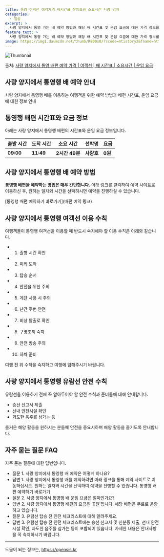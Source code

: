 ```yaml
---
title: 통영 여객선 예약가격 배시간표 운임요금 소요시간 사량 양지
categories:
  - 일상
excerpt: >
  사량 양지에서 통영 가는 배 예약 방법과 해당 배 시간표 및 운임 요금에 대한 가격 정보를 안내 드리겠습니다. 안전하고 재밋는 통영행 여행을 위해 아래 정보 참고하시기 바랍니다. 통영행 배편 예약하기 👈 클릭사량 양지에서 통영행 배 시간표출발 시간도착 시간소요 시간선박명요금09:0011:492시간 49분2000사량호0원통영행 배편 예약하기 👈 클릭사량 양지에서 통영행 여객선 탑승 시 이용수칙여객선을 이용할 때 반드시 숙지해야 할 이용수칙을 소개합니다. 1) 출항 시간 확인: 여행을 앞두고 배의 출항 시간을 꼭 확인합니다. 2) 미리 도착: 출발 시간에 혼잡을 피하기 위해 매표소로 미리 가서 충분한 여유시간을 가지는 것이 중요합니다. 3) 탑승 순서: 배가 도착하고 나서 차와 사람들이 모두 내리면 탑승합니..
feature_text: >
  사량 양지에서 통영 가는 배 예약 방법과 해당 배 시간표 및 운임 요금에 대한 가격 정보를 안내 드리겠습니다. 안전하고 재밋는 통영행 여행을 위해 아래 정보 참고하시기 바랍니다. 통영행 배편 예약하기 👈 클릭사량 양지에서 통영행 배 시간표출발 시간도착 시간소요 시간선박명요금09:0011:492시간 49분2000사량호0원통영행 배편 예약하기 👈 클릭사량 양지에서 통영행 여객선 탑승 시 이용수칙여객선을 이용할 때 반드시 숙지해야 할 이용수칙을 소개합니다. 1) 출항 시간 확인: 여행을 앞두고 배의 출항 시간을 꼭 확인합니다. 2) 미리 도착: 출발 시간에 혼잡을 피하기 위해 매표소로 미리 가서 충분한 여유시간을 가지는 것이 중요합니다. 3) 탑승 순서: 배가 도착하고 나서 차와 사람들이 모두 내리면 탑승합니..
image: https://img1.daumcdn.net/thumb/R800x0/?scode=mtistory2&fname=https%3A%2F%2Fblog.kakaocdn.net%2Fdn%2FoYG7M%2FbtsHCTEak97%2FN15W7nexi4UkvhtmGGzick%2Fimg.webp
---
```


![Thumbnail](https://img1.daumcdn.net/thumb/R800x0/?scode=mtistory2&fname=https%3A%2F%2Fblog.kakaocdn.net%2Fdn%2FoYG7M%2FbtsHCTEak97%2FN15W7nexi4UkvhtmGGzick%2Fimg.webp)

<p>출처: <a href="https://opensis.kr/entry/%EC%82%AC%EB%9F%89-%EC%96%91%EC%A7%80%EC%97%90%EC%84%9C-%ED%86%B5%EC%98%81-%EB%B0%B0%ED%8E%B8-%EC%98%88%EC%95%BD-%EA%B0%80%EA%B2%A9-%EC%97%AC%EA%B0%9D%EC%84%A0-%EB%B0%B0-%EC%8B%9C%EA%B0%84%ED%91%9C-%EC%86%8C%EC%9A%94%EC%8B%9C%EA%B0%84-%EC%9A%B4%EC%9E%84-%EC%9A%94%EA%B8%88" rel="dofollow">사량 양지에서 통영 배편 예약 가격 | 여객선 | 배 시간표 | 소요시간 | 운임 요금</a> </p>

## 사량 양지에서 통영행 배 예약 안내

사량 양지에서 통영행 배를 이용하는 여행객을 위한 예약 방법과 배편 시간표, 운임 요금에 대한 정보 안내

## 통영행 배편 시간표와 요금 정보

아래는 사량 양지에서 통영행 배편의 시간표와 운임 요금 정보입니다.

출발 시간 | 도착 시간 | 소요 시간 | 선박명 | 요금  
---|---|---|---|---  
**09:00** | **11:49** | **2시간 49분** | **사량호** | **0원**  
  


## 사량 양지에서 통영행 배 예약 방법

**통영행 배편을 예약하는 방법은 매우 간단합니다.** 아래 링크를 클릭하여 예약 사이트로 이동하신 후, 원하는 일자와 시간을 선택하시면
예약을 진행하실 수 있습니다.

[통영행 배편 예약하기 바로가기](배편 예약 링크)

## 사량 양지에서 통영행 여객선 이용 수칙

여행객들이 통영행 여객선을 이용할 때 반드시 숙지해야 할 이용 수칙은 아래와 같습니다.

  * 1) 출항 시간 확인
  * 2) 미리 도착
  * 3) 탑승 순서
  * 4) 안전을 위한 주의
  * 5) 계단 사용 시 주의
  * 6) 난간 주변 안전
  * 7) 비상 탈출로 확인
  * 8) 구명조끼 숙지
  * 9) 안전 방송 주의
  * 10) 하차 준비

여행 전 위 수칙을 숙지하고 여행에 임해주시기 바랍니다.

## 사량 양지에서 통영행 유람선 안전 수칙

유람선을 이용하기 전에 꼭 알아두어야 할 안전 수칙과 준비물에 대해 안내합니다.

  * 승선 신고서 제출
  * 선내 안전시설 확인
  * 과도한 음주를 삼가는 등

즐거운 해양 활동을 원하시는 분들께 안전을 중요시하며 해양 활동을 즐기도록 안내합니다.

## 자주 묻는 질문 FAQ

자주 묻는 질문에 대한 답변입니다.

  * 질문 1. 사량 양지에서 통영행 배 예약은 어떻게 하나요?
  * 답변 1. 사량 양지에서 통영행 배를 예약하려면 아래 링크를 통해 예약 사이트로 이동하십시오. 원하는 일자와 시간을 선택하여 예약을 진행할 수 있습니다. 통영행 배편 예약하기 바로가기
  * 질문 2. 사량 양지에서 통영행 배 운임 요금은 얼마인가요?
  * 답변 2. 사량 양지에서 통영행 배편의 요금은 '0원'입니다. 해당 배편은 무료로 운항하고 있습니다.
  * 질문 3. 유람선 탑승 전 안전 체크리스트에 대해 알려주세요.
  * 답변 3. 유람선 탑승 전 안전 체크리스트에는 승선 신고서 및 신분증 제출, 선내 안전시설 확인, 과도한 음주를 삼가는 등이 포함되어 있습니다. 자세한 내용은 안내사항을 꼭 숙지하시기 바랍니다.

* * *



 

도움이 되는 정보는, <a href="https://opensis.kr" rel="dofollow">https://opensis.kr</a>


